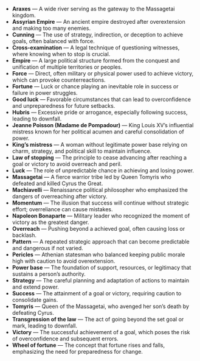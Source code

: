 - **Araxes** — A wide river serving as the gateway to the Massagetai kingdom.  
- **Assyrian Empire** — An ancient empire destroyed after overextension and making too many enemies.  
- **Cunning** — The use of strategy, indirection, or deception to achieve goals, often balanced with force.  
- **Cross-examination** — A legal technique of questioning witnesses, where knowing when to stop is crucial.  
- **Empire** — A large political structure formed from the conquest and unification of multiple territories or peoples.  
- **Force** — Direct, often military or physical power used to achieve victory, which can provoke counterreactions.  
- **Fortune** — Luck or chance playing an inevitable role in success or failure in power struggles.  
- **Good luck** — Favorable circumstances that can lead to overconfidence and unpreparedness for future setbacks.  
- **Hubris** — Excessive pride or arrogance, especially following success, leading to downfall.  
- **Jeanne Poisson (Madame de Pompadour)** — King Louis XV’s influential mistress known for her political acumen and careful consolidation of power.  
- **King’s mistress** — A woman without legitimate power base relying on charm, strategy, and political skill to maintain influence.  
- **Law of stopping** — The principle to cease advancing after reaching a goal or victory to avoid overreach and peril.  
- **Luck** — The role of unpredictable chance in achieving and losing power.  
- **Massagetai** — A fierce warrior tribe led by Queen Tomyris who defeated and killed Cyrus the Great.  
- **Machiavelli** — Renaissance political philosopher who emphasized the dangers of overreaching after victory.  
- **Momentum** — The illusion that success will continue without strategic effort; overreliance can cause mistakes.  
- **Napoleon Bonaparte** — Military leader who recognized the moment of victory as the greatest danger.  
- **Overreach** — Pushing beyond a achieved goal, often causing loss or backlash.  
- **Pattern** — A repeated strategic approach that can become predictable and dangerous if not varied.  
- **Pericles** — Athenian statesman who balanced keeping public morale high with caution to avoid overextension.  
- **Power base** — The foundation of support, resources, or legitimacy that sustains a person’s authority.  
- **Strategy** — The careful planning and adaptation of actions to maintain and extend power.  
- **Success** — The attainment of a goal or victory, requiring caution to consolidate gains.  
- **Tomyris** — Queen of the Massagetai, who avenged her son’s death by defeating Cyrus.  
- **Transgression of the law** — The act of going beyond the set goal or mark, leading to downfall.  
- **Victory** — The successful achievement of a goal, which poses the risk of overconfidence and subsequent errors.  
- **Wheel of fortune** — The concept that fortune rises and falls, emphasizing the need for preparedness for change.
